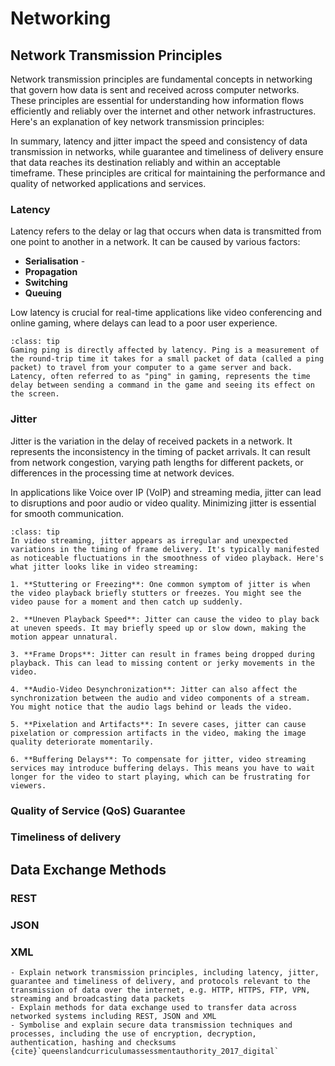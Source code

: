 # Networking

## Network Transmission Principles

Network transmission principles are fundamental concepts in networking that govern how data is sent and received across computer networks. These principles are essential for understanding how information flows efficiently and reliably over the internet and other network infrastructures. Here's an explanation of key network transmission principles:






In summary, latency and jitter impact the speed and consistency of data transmission in networks, while guarantee and timeliness of delivery ensure that data reaches its destination reliably and within an acceptable timeframe. These principles are critical for maintaining the performance and quality of networked applications and services.

### Latency

Latency refers to the delay or lag that occurs when data is transmitted from one point to another in a network. It can be caused by various factors:

- **Serialisation** - 
- **Propagation**
- **Switching**
- **Queuing**

Low latency is crucial for real-time applications like video conferencing and online gaming, where delays can lead to a poor user experience.

```{admonition} Gaming Ping and Latency
:class: tip
Gaming ping is directly affected by latency. Ping is a measurement of the round-trip time it takes for a small packet of data (called a ping packet) to travel from your computer to a game server and back. Latency, often referred to as "ping" in gaming, represents the time delay between sending a command in the game and seeing its effect on the screen.
```

### Jitter

Jitter is the variation in the delay of received packets in a network. It represents the inconsistency in the timing of packet arrivals. It can result from network congestion, varying path lengths for different packets, or differences in the processing time at network devices.

In applications like Voice over IP (VoIP) and streaming media, jitter can lead to disruptions and poor audio or video quality. Minimizing jitter is essential for smooth communication.

```{admonition} Jitter in video streaming
:class: tip
In video streaming, jitter appears as irregular and unexpected variations in the timing of frame delivery. It's typically manifested as noticeable fluctuations in the smoothness of video playback. Here's what jitter looks like in video streaming:

1. **Stuttering or Freezing**: One common symptom of jitter is when the video playback briefly stutters or freezes. You might see the video pause for a moment and then catch up suddenly.

2. **Uneven Playback Speed**: Jitter can cause the video to play back at uneven speeds. It may briefly speed up or slow down, making the motion appear unnatural.

3. **Frame Drops**: Jitter can result in frames being dropped during playback. This can lead to missing content or jerky movements in the video.

4. **Audio-Video Desynchronization**: Jitter can also affect the synchronization between the audio and video components of a stream. You might notice that the audio lags behind or leads the video.

5. **Pixelation and Artifacts**: In severe cases, jitter can cause pixelation or compression artifacts in the video, making the image quality deteriorate momentarily.

6. **Buffering Delays**: To compensate for jitter, video streaming services may introduce buffering delays. This means you have to wait longer for the video to start playing, which can be frustrating for viewers.
```

### Quality of Service (QoS) Guarantee



### Timeliness of delivery



## Data Exchange Methods

### REST


### JSON


### XML



```{admonition} Unit 4 subject matter covered:
- Explain network transmission principles, including latency, jitter, guarantee and timeliness of delivery, and protocols relevant to the transmission of data over the internet, e.g. HTTP, HTTPS, FTP, VPN, streaming and broadcasting data packets
- Explain methods for data exchange used to transfer data across networked systems including REST, JSON and XML
- Symbolise and explain secure data transmission techniques and processes, including the use of encryption, decryption, authentication, hashing and checksums
{cite}`queenslandcurriculumassessmentauthority_2017_digital`
```